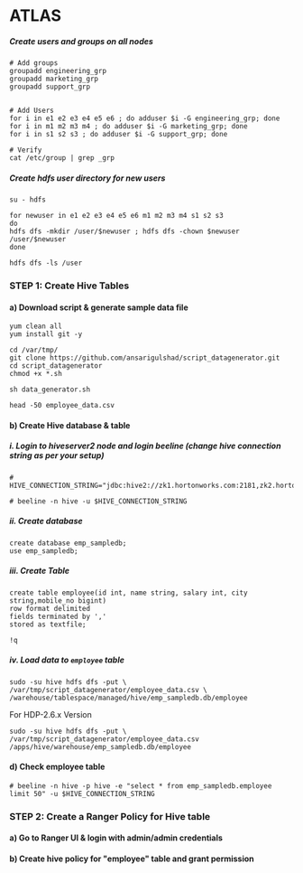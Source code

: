 # ATLAS

##### Create users and groups on all nodes
```
# Add groups
groupadd engineering_grp
groupadd marketing_grp
groupadd support_grp


# Add Users
for i in e1 e2 e3 e4 e5 e6 ; do adduser $i -G engineering_grp; done
for i in m1 m2 m3 m4 ; do adduser $i -G marketing_grp; done
for i in s1 s2 s3 ; do adduser $i -G support_grp; done

# Verify
cat /etc/group | grep _grp
```

#####  Create hdfs user directory for new users
```
su - hdfs

for newuser in e1 e2 e3 e4 e5 e6 m1 m2 m3 m4 s1 s2 s3 
do
hdfs dfs -mkdir /user/$newuser ; hdfs dfs -chown $newuser /user/$newuser
done

hdfs dfs -ls /user
```

### STEP 1: Create Hive Tables
#### a) Download script & generate sample data file
```
yum clean all
yum install git -y

cd /var/tmp/
git clone https://github.com/ansarigulshad/script_datagenerator.git
cd script_datagenerator
chmod +x *.sh
```
```
sh data_generator.sh
```
```
head -50 employee_data.csv
```
#### b) Create Hive database & table

##### i. Login to hiveserver2 node and login beeline (change hive connection string as per your setup)
```
# HIVE_CONNECTION_STRING="jdbc:hive2://zk1.hortonworks.com:2181,zk2.hortonworks.com:2181,zk3.hortonworks.com:2181/;serviceDiscoveryMode=zooKeeper;zooKeeperNamespace=hiveserver2"

# beeline -n hive -u $HIVE_CONNECTION_STRING
```
##### ii. Create database
```
create database emp_sampledb;
use emp_sampledb;
```
##### iii. Create Table
```
create table employee(id int, name string, salary int, city string,mobile_no bigint) 
row format delimited
fields terminated by ','
stored as textfile;
```
```
!q
```
##### iv. Load data to `employee` table
```
sudo -su hive hdfs dfs -put \
/var/tmp/script_datagenerator/employee_data.csv \
/warehouse/tablespace/managed/hive/emp_sampledb.db/employee
```
For HDP-2.6.x Version
```
sudo -su hive hdfs dfs -put \
/var/tmp/script_datagenerator/employee_data.csv /apps/hive/warehouse/emp_sampledb.db/employee
```

#### d) Check employee table
```
# beeline -n hive -p hive -e "select * from emp_sampledb.employee limit 50" -u $HIVE_CONNECTION_STRING
```

### STEP 2: Create a Ranger Policy for Hive table
#### a) Go to Ranger UI & login with admin/admin credentials
#### b) Create hive policy for "employee" table and grant permission 

